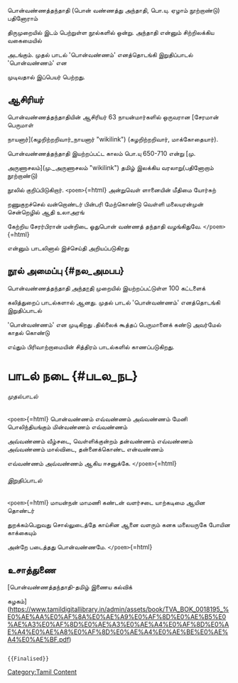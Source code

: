 பொன்வண்ணத்தந்தாதி (பொன் வண்ணத்து அந்தாதி, பொ.யு. ஏழாம் நூற்றாண்டு) பதினோராம்
திருமுறையில் இடம் பெற்றுள்ள நூல்களில் ஒன்று. அந்தாதி என்னும் சிற்றிலக்கிய வகைமையில்
அடங்கும். முதல் பாடல் \'பொன்வண்ணம்\' எனத்தொடங்கி இறுதிப்பாடல் \'பொன்வண்ணம்\' என
முடிவதால் இப்பெயர் பெற்றது.

## ஆசிரியர்

பொன்வண்ணத்தந்தாதியின் ஆசிரியர் 63 நாயன்மார்களில் ஒருவரான [சேரமான் பெருமாள்
நாயனார்](கழறிற்றறிவார்_நாயனார் "wikilink") (கழறிற்றறிவார், மாக்கோதையார்).
பொன்வண்ணத்தந்தாதி இயற்றப்பட்ட காலம் பொ.யு 650-710 என்று [மு.
அருணாசலம்](மு._அருணாசலம் "wikilink") தமிழ் இலக்கிய வரலாறு(பதினோறாம் நூற்றாண்டு)
நூலில் குறிப்பிடுகிறார். `<poem>`{=html} அன்றுவெள்‌ ளானையின்‌ மீதிமை யோர்சுற்‌
றணுகுறச்செல்‌ வன்றொண்டர்‌ பின்பரி மேற்கொண்டு வெள்ளி மலையரன்முன்‌ சென்றெழில்‌ ஆதி உலாஅரங்‌
கேற்றிய சேரர்பிரான்‌ மன்றிடை ஓதுபொன்‌ வண்ணத்‌ தந்தாதி வழங்கிதுவே. `</poem>`{=html}
என்னும் பாடலினால் இச்செய்தி அறியப்படுகிரது

## நூல் அமைப்பு {#நல_அமபப}

பொன்வண்ணத்தந்தாதி [அந்தாதி](அந்தாதி "wikilink") முறையில் இயற்றப்பட்டுள்ள 100 கட்டளைக்
கலித்துறைப் பாடல்களால் ஆனது. முதல் பாடல் \'பொன்வண்ணம்\' எனத்தொடங்கி இறுதிப்பாடல்
\'பொன்வண்ணம்\' என முடிகிறது .தில்லைக் கூத்தப் பெருமானைக் கண்டு அவர்மேல் காதல் கொண்டு
எய்தும் பிரிவாற்றாமையின் சித்திரம் பாடல்களில் காணப்படுகிறது.

# பாடல் நடை {#படல_நட}

###### முதல்பாடல்

`<poem>`{=html} பொன்வண்ணம் எவ்வண்ணம் அவ்வண்ணம் மேனி பொலிந்தியங்கும் மின்வண்ணம் எவ்வண்ணம்
அவ்வண்ணம் வீழ்சடை, வெள்ளிக்குன்றம் தன்வண்ணம் எவ்வண்ணம் அவ்வண்ணம் மால்விடை, தன்னைக்கொண்ட என்வண்ணம்
எவ்வண்ணம் அவ்வண்ணம் ஆகிய ஈசனுக்கே. `</poem>`{=html}

###### இறுதிப்பாடல்

`<poem>`{=html} மாயன்நன் மாமணி கண்டன் வளர்சடை யாற்கடிமை ஆயின தொண்டர்
துறக்கம்பெறுவது சொல்லுடைத்தே காய்சின ஆனை வளரும் கனக மலையருகே போயின காக்கையும்
அன்றே படைத்தது பொன்வண்ணமே. `</poem>`{=html}

## உசாத்துணை

[பொன்வண்ணத்தந்தாதி-தமிழ் இணைய கல்விக்
கழகம்](https://www.tamildigitallibrary.in/admin/assets/book/TVA_BOK_0018195_%E0%AE%AA%E0%AF%8A%E0%AE%A9%E0%AF%8D%E0%AE%B5%E0%AE%A3%E0%AF%8D%E0%AE%A3%E0%AE%A4%E0%AF%8D%E0%AE%A4%E0%AE%A8%E0%AF%8D%E0%AE%A4%E0%AE%BE%E0%AE%A4%E0%AE%BF.pdf)

```{=mediawiki}
{{Finalised}}
```
[Category:Tamil Content](Category:Tamil_Content "wikilink")
